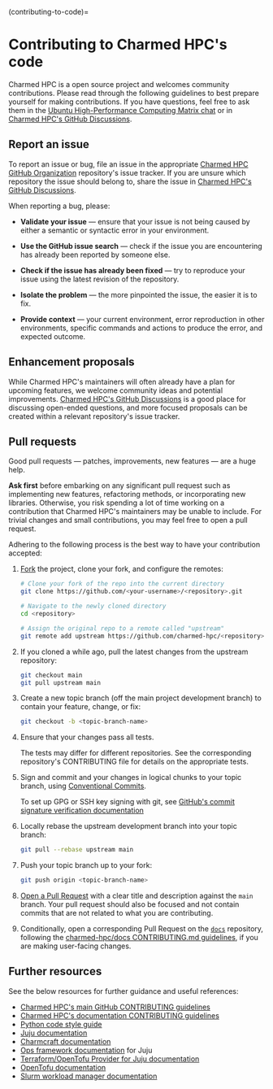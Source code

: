 (contributing-to-code)=
# Contributing to Charmed HPC's code

Charmed HPC is a open source project and welcomes community contributions. Please read through the following guidelines to best prepare yourself for making contributions. If you have questions, feel free to ask them in the [Ubuntu High-Performance Computing Matrix chat](https://matrix.to/#/#hpc:ubuntu.com) or in [Charmed HPC's GitHub Discussions](https://github.com/orgs/charmed-hpc/discussions). 

## Report an issue

To report an issue or bug, file an issue in the appropriate [Charmed HPC GitHub Organization](https://github.com/charmed-hpc) repository's issue tracker. If you are unsure which repository the issue should belong to, share the issue in [Charmed HPC's GitHub Discussions](https://github.com/orgs/charmed-hpc/discussions).

When reporting a bug, please:

* __Validate your issue__ &mdash; ensure that your issue is not being caused by either
a semantic or syntactic error in your environment.

* __Use the GitHub issue search__ &mdash; check if the issue you are encountering has
already been reported by someone else.

* __Check if the issue has already been fixed__ &mdash; try to reproduce your issue
using the latest revision of the repository.

* __Isolate the problem__ &mdash; the more pinpointed the issue, the easier it is to fix.

* __Provide context__ &mdash; your current environment, error reproduction in other environments, specific commands and actions to produce the error, and expected outcome.

## Enhancement proposals

While Charmed HPC's maintainers will often already have a plan for upcoming features, we welcome community ideas and potential improvements. [Charmed HPC's GitHub Discussions](https://github.com/orgs/charmed-hpc/discussions) is a good place for discussing open-ended questions, and more focused proposals can be created within a relevant repository's issue tracker.

## Pull requests

Good pull requests &mdash; patches, improvements, new features &mdash; are a huge help.

__Ask first__ before embarking on any significant pull request such as implementing new features, refactoring methods, or incorporating new libraries. Otherwise, you risk spending a lot of time working on a contribution that Charmed HPC's maintainers may be unable to include. For trivial changes and small contributions, you may feel free to open a pull request.

Adhering to the following process is the best way to have your contribution accepted:

1. [Fork](https://help.github.com/articles/fork-a-repo/) the project, clone your fork,
   and configure the remotes:

   ```bash
   # Clone your fork of the repo into the current directory
   git clone https://github.com/<your-username>/<repository>.git

   # Navigate to the newly cloned directory
   cd <repository>

   # Assign the original repo to a remote called "upstream"
   git remote add upstream https://github.com/charmed-hpc/<repository>.git
   ```

2. If you cloned a while ago, pull the latest changes from the upstream repository:

   ```bash
   git checkout main
   git pull upstream main
   ```

3. Create a new topic branch (off the main project development branch) to
   contain your feature, change, or fix:

   ```bash
   git checkout -b <topic-branch-name>
   ```

4. Ensure that your changes pass all tests.

   The tests may differ for different repositories. See the corresponding repository's CONTRIBUTING file
    for details on the appropriate tests. 


5. Sign and commit and your changes in logical chunks to your topic branch, using [Conventional Commits](https://www.conventionalcommits.org/en/v1.0.0/).

   To set up GPG or SSH key signing with git, see 
   [GitHub's commit signature verification documentation](https://docs.github.com/en/authentication/managing-commit-signature-verification/about-commit-signature-verification)
   
6. Locally rebase the upstream development branch into your topic branch:

   ```bash
   git pull --rebase upstream main
   ```

7. Push your topic branch up to your fork:

   ```bash
   git push origin <topic-branch-name>
   ```

8. [Open a Pull Request](https://help.github.com/articles/about-pull-requests/)
   with a clear title and description against the `main` branch. Your pull request should also be focused and not contain commits that are not related to what you are contributing.

9. Conditionally, open a corresponding Pull Request on the [`docs`](https://github.com/charmed-hpc/docs) repository, following the [charmed-hpc/docs CONTRIBUTING.md guidelines](https://github.com/charmed-hpc/docs/blob/main/CONTRIBUTING.md#pull-requests-and-contributing-process), if you are making user-facing changes.

## Further resources

See the below resources for further guidance and useful references:

* [Charmed HPC's main GitHub CONTRIBUTING guidelines](https://github.com/charmed-hpc/.github/blob/main/CONTRIBUTING.md)
* [Charmed HPC's documentation CONTRIBUTING guidelines](https://github.com/charmed-hpc/docs/blob/main/CONTRIBUTING.md)
* [Python code style guide](https://pep8.org/)
* [Juju documentation](https://documentation.ubuntu.com/juju)
* [Charmcraft documentation](https://canonical-charmcraft.readthedocs-hosted.com/stable/)
* [Ops framework documentation](https://ops.readthedocs.io/en/latest/) for Juju
* [Terraform/OpenTofu Provider for Juju documentation](https://documentation.ubuntu.com/terraform-provider-juju/latest/)
* [OpenTofu documentation](https://opentofu.org/docs/)
* [Slurm workload manager documentation](https://slurm.schedmd.com/documentation.html)
